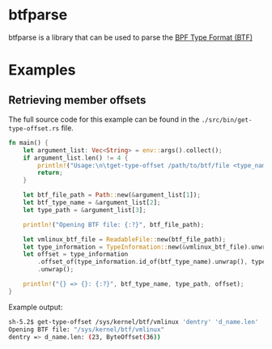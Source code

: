 # btfparse

btfparse is a library that can be used to parse the [BPF Type Format (BTF)](https://docs.kernel.org/bpf/btf.html)

# Examples


## Retrieving member offsets

The full source code for this example can be found in the `./src/bin/get-type-offset.rs` file.

```rust
fn main() {
    let argument_list: Vec<String> = env::args().collect();
    if argument_list.len() != 4 {
        println!("Usage:\n\tget-type-offset /path/to/btf/file <type_name> <path>\n");
        return;
    }

    let btf_file_path = Path::new(&argument_list[1]);
    let btf_type_name = &argument_list[2];
    let type_path = &argument_list[3];

    println!("Opening BTF file: {:?}", btf_file_path);

    let vmlinux_btf_file = ReadableFile::new(btf_file_path);
    let type_information = TypeInformation::new(&vmlinux_btf_file).unwrap();
    let offset = type_information
        .offset_of(type_information.id_of(btf_type_name).unwrap(), type_path)
        .unwrap();

    println!("{} => {}: {:?}", btf_type_name, type_path, offset);
}
```

Example output:

```bash
sh-5.2$ get-type-offset /sys/kernel/btf/vmlinux 'dentry' 'd_name.len'
Opening BTF file: "/sys/kernel/btf/vmlinux"
dentry => d_name.len: (23, ByteOffset(36))
``````
